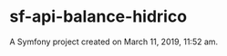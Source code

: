 sf-api-balance-hidrico
======================

A Symfony project created on March 11, 2019, 11:52 am.
